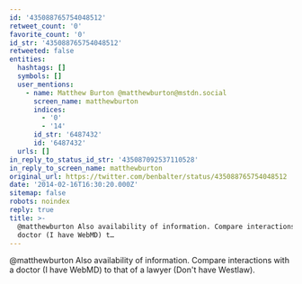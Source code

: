 ```yaml
---
id: '435088765754048512'
retweet_count: '0'
favorite_count: '0'
id_str: '435088765754048512'
retweeted: false
entities:
  hashtags: []
  symbols: []
  user_mentions:
    - name: Matthew Burton @matthewburton@mstdn.social
      screen_name: matthewburton
      indices:
        - '0'
        - '14'
      id_str: '6487432'
      id: '6487432'
  urls: []
in_reply_to_status_id_str: '435087092537110528'
in_reply_to_screen_name: matthewburton
original_url: https://twitter.com/benbalter/status/435088765754048512
date: '2014-02-16T16:30:20.000Z'
sitemap: false
robots: noindex
reply: true
title: >-
  @matthewburton Also availability of information. Compare interactions with a
  doctor (I have WebMD) t…
---
```


@matthewburton Also availability of information. Compare interactions with a doctor (I have WebMD) to that of a lawyer (Don't have Westlaw).